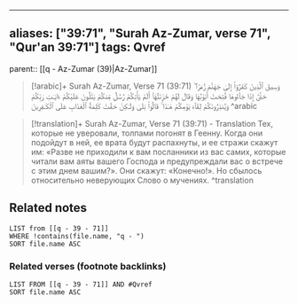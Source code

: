 
---
aliases: ["39:71", "Surah Az-Zumar, verse 71", "Qur'an 39:71"]
tags: Qvref
---

parent:: [[q - Az-Zumar (39)|Az-Zumar]]

> [!arabic]+ Surah Az-Zumar, Verse 71 (39:71)
> <span class="quran-arabic">وَسِيقَ ٱلَّذِينَ كَفَرُوٓا۟ إِلَىٰ جَهَنَّمَ زُمَرًا ۖ حَتَّىٰٓ إِذَا جَآءُوهَا فُتِحَتْ أَبْوَٰبُهَا وَقَالَ لَهُمْ خَزَنَتُهَآ أَلَمْ يَأْتِكُمْ رُسُلٌ مِّنكُمْ يَتْلُونَ عَلَيْكُمْ ءَايَـٰتِ رَبِّكُمْ وَيُنذِرُونَكُمْ لِقَآءَ يَوْمِكُمْ هَـٰذَا ۚ قَالُوا۟ بَلَىٰ وَلَـٰكِنْ حَقَّتْ كَلِمَةُ ٱلْعَذَابِ عَلَى ٱلْكَـٰفِرِينَ</span>
^arabic

> [!translation]+ Surah Az-Zumar, Verse 71 (39:71) - Translation
> Тех, которые не уверовали, толпами погонят в Геенну. Когда они подойдут в ней, ее врата будут распахнуты, и ее стражи скажут им: «Разве не приходили к вам посланники из вас самих, которые читали вам аяты вашего Господа и предупреждали вас о встрече с этим днем вашим?». Они скажут: «Конечно!». Но сбылось относительно неверующих Слово о мучениях.
^translation



## Related notes
```dataview
LIST from [[q - 39 - 71]]
WHERE !contains(file.name, "q - ")
SORT file.name ASC
```

### Related verses (footnote backlinks)
```dataview
LIST FROM [[q - 39 - 71]] AND #Qvref
SORT file.name ASC
```

